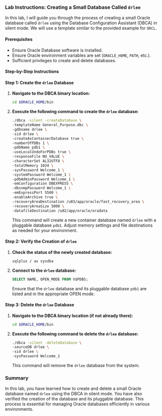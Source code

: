 ### Lab Instructions: Creating a Small Database Called `drlee`

In this lab, I will guide you through the process of creating a small Oracle database called `drlee` using the Database Configuration Assistant (DBCA) in silent mode. We will use a template similar to the provided example for `ORCL`. 

#### Prerequisites
- Ensure Oracle Database software is installed.
- Ensure Oracle environment variables are set (`ORACLE_HOME`, `PATH`, etc.).
- Sufficient privileges to create and delete databases.

#### Step-by-Step Instructions

#### Step 1: Create the `drlee` Database

1. **Navigate to the DBCA binary location:**

   ```bash
   cd $ORACLE_HOME/bin
   ```

2. **Execute the following command to create the `drlee` database:**

   ```bash
   ./dbca -silent -createDatabase \
   -templateName General_Purpose.dbc \
   -gdbname drlee \
   -sid drlee \
   -createAsContainerDatabase true \
   -numberOfPDBs 1 \
   -pdbName pdb1 \
   -useLocalUndoForPDBs true \
   -responseFile NO_VALUE \
   -characterSet AL32UTF8 \
   -totalMemory 1024 \
   -sysPassword Welcome_1 \
   -systemPassword Welcome_1 \
   -pdbAdminPassword Welcome_1 \
   -emConfiguration DBEXPRESS \
   -dbsnmpPassword Welcome_1 \
   -emExpressPort 5500 \
   -enableArchive true \
   -recoveryAreaDestination /u03/app/oracle/fast_recovery_area \
   -recoveryAreaSize 5000 \
   -datafileDestination /u02/app/oracle/oradata
   ```

   This command will create a new container database named `drlee` with a pluggable database `pdb1`. Adjust memory settings and file destinations as needed for your environment.

#### Step 2: Verify the Creation of `drlee`

1. **Check the status of the newly created database:**

   ```bash
   sqlplus / as sysdba
   ```

2. **Connect to the `drlee` database:**

   ```sql
   SELECT NAME, OPEN_MODE FROM V$PDBS;
   ```

   Ensure that the `drlee` database and its pluggable database `pdb1` are listed and in the appropriate OPEN mode.

#### Step 3: Delete the `drlee` Database

1. **Navigate to the DBCA binary location (if not already there):**

   ```bash
   cd $ORACLE_HOME/bin
   ```

2. **Execute the following command to delete the `drlee` database:**

   ```bash
   ./dbca -silent -deleteDatabase \
   -sourceDB drlee \
   -sid drlee \
   -sysPassword Welcome_1
   ```

   This command will remove the `drlee` database from the system.

### Summary

In this lab, you have learned how to create and delete a small Oracle database named `drlee` using the DBCA in silent mode. You have also verified the creation of the database and its pluggable database. This process is essential for managing Oracle databases efficiently in various environments.
